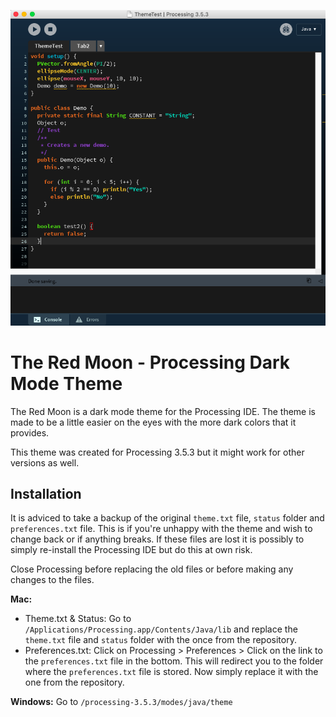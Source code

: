 ![screenshot](https://github.com/LazyDkk/Processing-Dark-Theme-3.5.3/blob/master/screenshot.png)

The Red Moon - Processing Dark Mode Theme
==============================================

The Red Moon is a dark mode theme for the Processing IDE. The theme is made to be a little easier on the eyes with the more dark colors that it provides.

This theme was created for Processing 3.5.3 but it might work for other versions as well.

## Installation ##

It is adviced to take a backup of the original `theme.txt` file, `status` folder and `preferences.txt` file. This is if you're unhappy with the theme and wish to change back or if anything breaks. If these files are lost it is possibly to simply re-install the Processing IDE but do this at own risk.

Close Processing before replacing the old files or before making any changes to the files.

**Mac:**
* Theme.txt & Status: Go to `/Applications/Processing.app/Contents/Java/lib` and replace the `theme.txt` file and `status` folder with the once from the repository.
* Preferences.txt: Click on Processing > Preferences > Click on the link to the `preferences.txt` file in the bottom. This will redirect you to the folder where the `preferences.txt` file is stored. Now simply replace it with the one from the repository.

**Windows:**
Go to `/processing-3.5.3/modes/java/theme`

